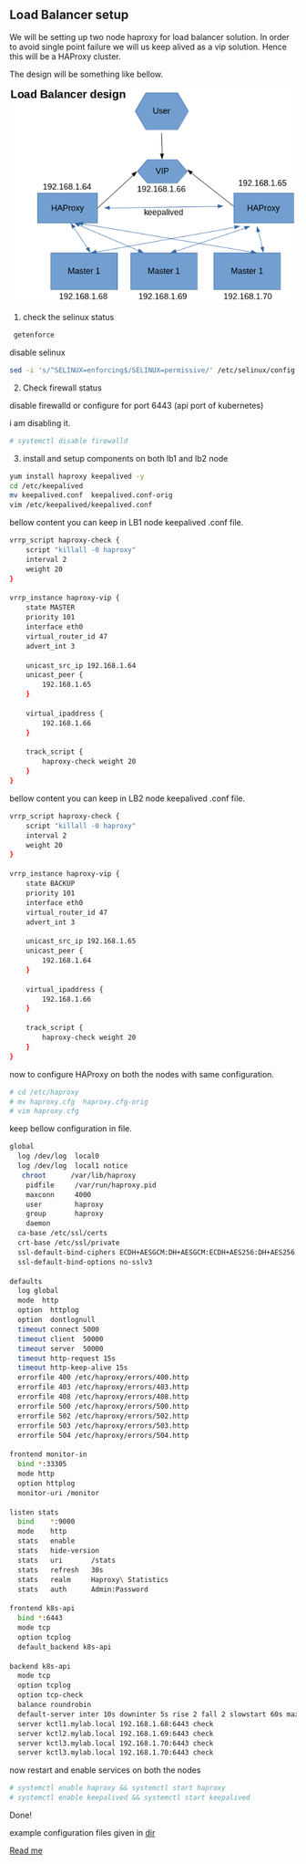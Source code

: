 ## Load Balancer setup

We will be setting up two node haproxy for load balancer solution. In order to avoid single point failure we will us keep alived as a vip solution. Hence this will be a HAProxy cluster.

The design will be something like bellow.

![load balancer](images/k8slb.png "load balancer design")

1. check the selinux status 

```bash  
 getenforce 
 ```

disable selinux

```bash 
sed -i 's/^SELINUX=enforcing$/SELINUX=permissive/' /etc/selinux/config
 ```

2. Check firewall status

disable firewalld  or configure for port 6443 (api port of kubernetes)

i am disabling it.
```bash 
# systemctl disable firewalld 
```

3. install and setup components on both lb1 and lb2 node

```bash 
yum install haproxy keepalived -y
cd /etc/keepalived
mv keepalived.conf  keepalived.conf-orig
vim /etc/keepalived/keepalived.conf
```

bellow content you can keep in LB1 node keepalived .conf file.
```bash
vrrp_script haproxy-check {
    script "killall -0 haproxy"
    interval 2
    weight 20
}
 
vrrp_instance haproxy-vip {
    state MASTER
    priority 101
    interface eth0
    virtual_router_id 47
    advert_int 3
 
    unicast_src_ip 192.168.1.64
    unicast_peer {
        192.168.1.65
    }
 
    virtual_ipaddress {
        192.168.1.66
    }
 
    track_script {
        haproxy-check weight 20
    }
}
```
bellow content you can keep in LB2 node keepalived .conf file.
```bash
vrrp_script haproxy-check {
    script "killall -0 haproxy"
    interval 2
    weight 20
}
 
vrrp_instance haproxy-vip {
    state BACKUP
    priority 101
    interface eth0
    virtual_router_id 47
    advert_int 3
 
    unicast_src_ip 192.168.1.65
    unicast_peer {
        192.168.1.64
    }
 
    virtual_ipaddress {
        192.168.1.66
    }
 
    track_script {
        haproxy-check weight 20
    }
}
```

now to configure HAProxy on both the nodes with same configuration.

```bash
# cd /etc/haproxy
# mv haproxy.cfg  haproxy.cfg-orig
# vim haproxy.cfg
```
keep bellow configuration in file.

```bash
global
  log /dev/log  local0
  log /dev/log  local1 notice
   chroot      /var/lib/haproxy
    pidfile     /var/run/haproxy.pid
    maxconn     4000
    user        haproxy
    group       haproxy
    daemon
  ca-base /etc/ssl/certs
  crt-base /etc/ssl/private
  ssl-default-bind-ciphers ECDH+AESGCM:DH+AESGCM:ECDH+AES256:DH+AES256:ECDH+AES128:DH+AES:RSA+AESGCM:RSA+AES:!aNULL:!MD5:!DSS
  ssl-default-bind-options no-sslv3

defaults
  log global
  mode  http
  option  httplog
  option  dontlognull
  timeout connect 5000
  timeout client  50000
  timeout server  50000
  timeout http-request 15s
  timeout http-keep-alive 15s
  errorfile 400 /etc/haproxy/errors/400.http
  errorfile 403 /etc/haproxy/errors/403.http
  errorfile 408 /etc/haproxy/errors/408.http
  errorfile 500 /etc/haproxy/errors/500.http
  errorfile 502 /etc/haproxy/errors/502.http
  errorfile 503 /etc/haproxy/errors/503.http
  errorfile 504 /etc/haproxy/errors/504.http

frontend monitor-in
  bind *:33305
  mode http
  option httplog
  monitor-uri /monitor

listen stats
  bind    *:9000
  mode    http
  stats   enable
  stats   hide-version
  stats   uri       /stats
  stats   refresh   30s
  stats   realm     Haproxy\ Statistics
  stats   auth      Admin:Password

frontend k8s-api
  bind *:6443
  mode tcp
  option tcplog
  default_backend k8s-api

backend k8s-api
  mode tcp
  option tcplog
  option tcp-check
  balance roundrobin
  default-server inter 10s downinter 5s rise 2 fall 2 slowstart 60s maxconn 250 maxqueue 256 weight 100
  server kctl1.mylab.local 192.168.1.68:6443 check
  server kctl2.mylab.local 192.168.1.69:6443 check
  server kctl3.mylab.local 192.168.1.70:6443 check
  server kctl3.mylab.local 192.168.1.70:6443 check
```
now restart and enable services on both the nodes 

```bash
# systemctl enable haproxy && systemctl start haproxy
# systemctl enable keepalived && systemctl start keepalived

```
Done!

example configuration files given in [dir](conf) 



[Read me](README.md)
